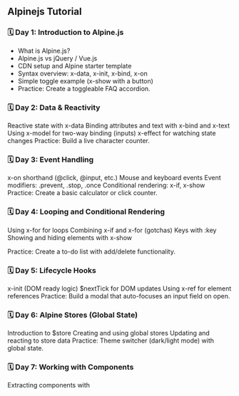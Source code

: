 ## Alpinejs Tutorial

### 🗓️ Day 1: Introduction to Alpine.js

- What is Alpine.js?
- Alpine.js vs jQuery / Vue.js
- CDN setup and Alpine starter template
- Syntax overview: x-data, x-init, x-bind, x-on
- Simple toggle example (x-show with a button)
- Practice: Create a toggleable FAQ accordion.

### 🗓️ Day 2: Data & Reactivity

Reactive state with x-data
Binding attributes and text with x-bind and x-text
Using x-model for two-way binding (inputs)
x-effect for watching state changes
Practice: Build a live character counter.

### 🗓️ Day 3: Event Handling

x-on shorthand (@click, @input, etc.)
Mouse and keyboard events
Event modifiers: .prevent, .stop, .once
Conditional rendering: x-if, x-show
Practice: Create a basic calculator or click counter.

### 🗓️ Day 4: Looping and Conditional Rendering

Using x-for for loops
Combining x-if and x-for (gotchas)
Keys with :key
Showing and hiding elements with x-show

Practice: Create a to-do list with add/delete functionality.

### 🗓️ Day 5: Lifecycle Hooks

x-init (DOM ready logic)
$nextTick for DOM updates
Using x-ref for element references
Practice: Build a modal that auto-focuses an input field on open.

### 🗓️ Day 6: Alpine Stores (Global State)

Introduction to $store
Creating and using global stores
Updating and reacting to store data
Practice: Theme switcher (dark/light mode) with global state.

### 🗓️ Day 7: Working with Components

Extracting components with <template x-component>
Passing props using x-bind
Component reusability
Practice: Build a custom tab system with reusable components.

### 🗓️ Day 8: Forms and Validation

Two-way data binding with x-model
Custom form validation logic
Real-time error messages
Practice: Build a simple login or registration form with validations.

### 🗓️ Day 9: Transitions and Animations

x-transition directives
Enter/leave transitions
Custom duration and easing
Advanced transition hooks
Practice: Smooth show/hide of a sidebar or dropdown.

### 🗓️ Day 10: Integrating with APIs (AJAX)

Using fetch with Alpine.js
Handling loading, error, and success states
Displaying data from a JSON API
Practice: Fetch and display user data from a public API.

### 🗓️ Day 11: Alpine Plugins Overview

@alpinejs/persist for localStorage
@alpinejs/intersect for scroll-based visibility
@alpinejs/morph for smart DOM patching
@alpinejs/mask for input masking
Practice: Create a newsletter form with persistent email input and masked phone number.

### 🗓️ Day 12: Building a Mini Project

Choose a project:
Modal with form + API
Weather widget
Step-by-step wizard
Combine x-data, x-for, x-model, x-transition, and x-fetch

### 🗓️ Day 13: Debugging & Best Practices

Common issues and how to debug them
Alpine DevTools (if using with browser extensions)
Code organization tips
When to use Alpine.js vs Vue/React

### 🗓️ Day 14: Final Project + Deployment

Build a complete responsive interactive UI (e.g., dashboard or landing page features)
Use global store, transitions, and API integration
Deploy using GitHub Pages or Netlify
